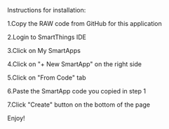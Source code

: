 Instructions for installation:

1.Copy the RAW code from GitHub for this application

2.Login to SmartThings IDE

3.Click on My SmartApps

4.Click on "+ New SmartApp" on the right side

5.Click on "From Code" tab

6.Paste the SmartApp code you copied in step 1

7.Click "Create" button on the bottom of the page

Enjoy!
